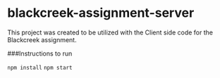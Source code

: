 # blackcreek-assignment-server

This project was created to be utilized with the Client side code for the Blackcreek assignment. 

###Instructions to run 

`npm install`
`npm start`